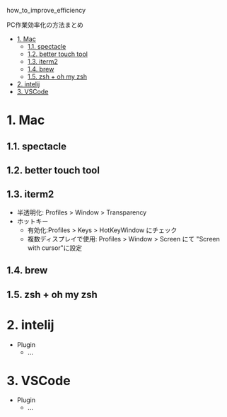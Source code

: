 how_to_improve_efficiency

PC作業効率化の方法まとめ
<!-- TOC -->

- [1. Mac](#1-mac)
  - [1.1. spectacle](#11-spectacle)
  - [1.2. better touch tool](#12-better-touch-tool)
  - [1.3. iterm2](#13-iterm2)
  - [1.4. brew](#14-brew)
  - [1.5. zsh + oh my zsh](#15-zsh--oh-my-zsh)
- [2. intelij](#2-intelij)
- [3. VSCode](#3-vscode)

<!-- /TOC -->

# 1. Mac

## 1.1. spectacle

## 1.2. better touch tool

## 1.3. iterm2
* 半透明化: Profiles > Window > Transparency
* ホットキー
  * 有効化:Profiles > Keys > HotKeyWindow にチェック
  * 複数ディスプレイで使用: Profiles > Window > Screen にて "Screen with cursor"に設定
 
## 1.4. brew

## 1.5. zsh + oh my zsh


# 2. intelij
* Plugin
  * ...

# 3. VSCode
* Plugin
  * ...
